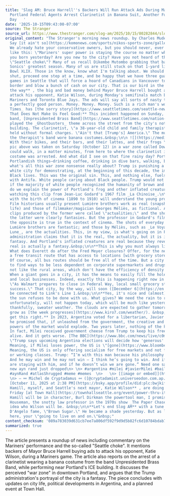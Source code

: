 ```yaml
---
title: 'Slog AM: Bruce Harrell''s Backers Will Run Attack Ads During Mariner Games,
  Portland Federal Agents Arrest Clarinetist in Banana Suit, Another Fucking Sunny
  Day   '
date: '2025-10-15T09:43:00-07:00'
source: The Stranger
source_url: https://www.thestranger.com/slog-am/2025/10/15/80282844/slog-am-bruce-harrells-backers-will-run-attack-ads-during-mariner-games-portland-federal-agents-arrest-clarinetist-in-banana-suit-another
original_content: "The Stranger's morning news roundup. by Charles Mudede\n\n**KOMO!**
  Say [it ain't so](https://komonews.com/sports/nikos-sports-zone/gallery/mariners-super-power-is-staying-the-course-no-matter-what?photo=1).
  We already hate your conservative owners, but you should never, ever write headlines
  like this: \"Mariners' super power is staying the course no matter what.\" Were
  you born yesterday? Are you new to the city? Have you not heard of the infamous
  \"Seattle choke\"? Many of us recall Dikembe Mutombo grabbing that ball from the
  Sonics' greatest season. Many of us are still stuck on that 1-yard line in Super
  Bowl XLIX. Those in the know, know what I'm talking about. We should keep our traps
  shut, proceed one step at a time, and be happy that we have three guaranteed playoff
  games in Seattle that will force a hoard of Canadians in Vancouver to cross the
  border and blow a bunch of cash on our city. That is our bird in the hand.\n\n**By
  the way** , the big and bad money behind Mayor Bruce Harrell bought ads that will
  attack his opponent, Katie Wilson, during Monday's semifinals match between the
  Mariners and Toronto Blue Jays. The ads will say all sorts of nasty things about
  a perfectly good person. Money. Money. Money. Such is a rich man's world. _The Seattle
  Times_ has [the sorry story](https://www.seattletimes.com/seattle-news/politics/mariners-baseball-seattle-politics-cross-paths-as-money-starts-to-flow/).\n\n**Busting
  That Does Not Make Us Feel Good:** This incident happened on Sunday, while the musician's
  band, [Unpresidented Brass Band](https://www.seattletimes.com/nation-world/federal-agents-barrel-into-band-at-portland-ice-protest-arrest-clarinetist-accuse-her-of-assault/),
  played the _Ghostbusters_ theme across the street from the city's notorious ICE
  building. The clarinetist, \"a 38-year-old child and family therapist,\" is being
  held without formal charges. \"Ain't that [Trump's] America.\" The musicians in
  the therapist's band wore banana costumes.&nbsp;\n\n ![](https://media1.fdncms.com/stranger/imager/u/xlarge/80283685/unnamed__59_.webp)\U0001F3B5
  With their bikes, and their bars, and their lattes, and their frogs \U0001F3B5\n\n**The
  pic above was taken on Saturday (October 12) in a war zone called Downtown Portland.**&nbsp;One
  could walk, in a matter minutes, from here to where the clarinetist in a banana
  costume was arrested. And what did I see on that fine rainy day? Portlanders doing
  Portlandish things—drinking coffee, drinking in dive bars, walking, biking. So,
  what's all this war zone nonsense really about? Trump is punishing a predominantly
  white city for demonstrating, at the beginning of this decade, the importance of
  Black lives. This was the original sin. This, and nothing else, fuels the obsession
  with Antifa. White people caring about Black people. Trump would not be in power
  if the majority of white people recognized the humanity of brown and Black people.\n\n**How
  do we explain the power of Portland's frog and other inflated creatures?** I recommend
  watching this clip from Jean-Luc Godard's 1967 film _La Chinoise_.\n\nThose familiar
  with the birth of cinema (1890 to 1910) will understand the young professor's meaning.
  Film historians usually present Lumière brothers work as real (snapshots of everyday
  life) and those of filmmaker/magician Georges Méliès, as fictional. After all, the
  clips produced by the former were called \"actualities;\" and the short films by
  the latter were clearly fantasies. But the professor in Godard's film insists that
  the opposite is true in the context of cinema. The shots of everyday life by the
  Lumière brothers are fantastic; and those by Méliès, such as _Le Voyage dans la
  Lune_, are the actualities. This, in my view, is what's going on in Portland. Trump's
  administration claims that it is the real, the actuality, but it is in fact the
  fantasy. And Portland's inflated creatures are real because they reveal that the
  real is actually a fantasy.&nbsp;\n\n**This is why you must always live in a city.&nbsp;**
  What does Everett do after the Fred Meyer closures? Offer, for the next 6 months,
  a free transit route that has access to locations [with grocery stores](https://www.kiro7.com/news/local/everett-offering-free-transit-6-months-grocery-stores-following-fred-meyers-closure/KK7AKZ2AIZC5LPC4L3NAQAB3VY/).
  Of course, all bus routes should be free all of the time. But a city also needs
  to find ways to be less dependent on corporate supermarkets and drugstores. We are
  not like the rural areas, which don't have the efficiency of density on their side.
  When a giant goes in a city, it has the means to easily fill the hole with smaller
  and local businesses. Indeed, exactly this is happening right now in [Federal Way](https://www.king5.com/article/news/local/walmart-close-federal-way-local-small-grocery-stores-success/281-cb2eda4a-804b-4895-afb3-19ea5ade3466):
  \"As Walmart prepares to close in Federal Way, local small grocery stores are finding
  success.\" That city, by the way, will soon ([December 6](https://en.wikipedia.org/wiki/Federal_Way_Link_Extension))
  be connected to Link's Line 1.&nbsp;\n\n**Yes, it's nice and (almost) cold**. But
  the sun refuses to be done with us. What gives? We need the rain to resume, which,
  unfortunately, will not happen today, which will be much like yesterday—sunny but,
  thankfully, sweater weather. The clouds are expected to gather tomorrow and gradually
  grow as [the week progresses](https://www.kiro7.com/weather/). &nbsp;\n\n**Let's
  get this right.** In 2023, Argentina voted for a libertarian, Javier Milei, because
  he promised that, if unleashed from the government, the creative and wealth-generating
  powers of the market would explode. Two years later, nothing of the kind happened.
  In fact, Milei received government cheese from Trump to keep his free market dream
  alive. And it gets worse. [The BBC](https://www.bbc.com/news/live/c0mxnp3kr90t):
  \"Trump says upcoming Argentina elections will decide how 'generous' US will be.\"
  Meaning, if Milei loses power, the US is \"[gone](https://www.bloomberg.com/news/articles/2025-10-14/trump-says-he-ll-discuss-trade-deal-with-milei-defends-lifeline?embedded-checkout=true).\"
  Meaning, the US is only offering socialism for free markets and not for the poor
  or working classes. Trump: “I’m with this man because his philosophy is correct.
  And he may win and he may not win – I think he’s going to win. And if he wins we
  are staying with him, and if he doesn’t win we are gone.” Need one say more.\n\n>
  new ayn rand just dropped\n> \n> #argentina #milei #javierMilei #bailout #uspol
  #aynRand #atlasShrugged #meme #memes  \n>   \n> [[image or embed]](https://bsky.app/profile/did:plc:bwjkifd2kdfu33xzqbfj6uw3/post/3m2x5gsp6piu2?ref_src=embed)\n>
  \n> — ⚯ Michel de Cryptadamus ⚯ ([@cryptadamist.universeodon.com.ap.brid.gy](https://bsky.app/profile/did:plc:bwjkifd2kdfu33xzqbfj6uw3?ref_src=embed))
  [October 11, 2025 at 2:38 PM](https://bsky.app/profile/did:plc:bwjkifd2kdfu33xzqbfj6uw3/post/3m2x5gsp6piu2?ref_src=embed)\n\n**Brett
  Hamill, myself, and Seattle's next mayor, Katie Wilson** , are doing a thing this
  Friday [at Town Hall](https://townhallseattle.org/event/power-thru-it/). Because
  Hamill will be in character, Burl Dirkman the powertool man, I promise to be John
  Houseman, the snotty law professor in the 1970s show _The Paper Chase._ I have no
  idea who Wilson will be. &nbsp;\n\n**Let's end Slog AM** with a tune that brought
  D'Angelo fame, \"Brown Sugar.\" He became a shade yesterday. But as long as I'm
  here, your \"going to live on and on.\"&nbsp;"
content_checksum: '089a783039d631cb7ee7a806df592f9d9d5b82fc6d10784bdab767707ee44b76'
summarized: true
---
```


The article presents a roundup of news including commentary on the Mariners' performance and the so-called "Seattle choke". It mentions backers of Mayor Bruce Harrell buying ads to attack his opponent, Katie Wilson, during a Mariners game. The article also reports on the arrest of a clarinetist wearing a banana costume from the band Unpresidented Brass Band, while performing near Portland's ICE building. It discusses the perceived "war zone" in downtown Portland, and argues that the Trump administration's portrayal of the city is a fantasy. The piece concludes with updates on city life, political developments in Argentina, and a planned event at Town Hall.